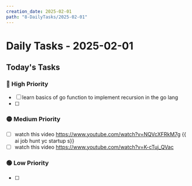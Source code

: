```yaml
---
creation_date: 2025-02-01
path: "8-DailyTasks/2025-02-01"
---
```

# Daily Tasks - 2025-02-01


## Today's Tasks
### 🔴 High Priority
- [ ] learn basics of go function to implement recursion in the go lang
- [ ] 

### 🟡 Medium Priority
- [ ] watch this video https://www.youtube.com/watch?v=NQVcXFRkM7g {{ ai job hunt yc startup s}}
- [ ] watch this video https://www.youtube.com/watch?v=K-cTuj_QVac

### 🟢 Low Priority
- [ ] 

